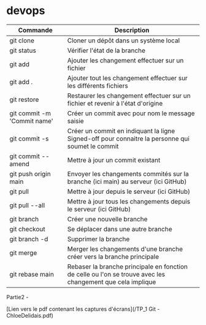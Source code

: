 # devops

| Commande | Description |
| -------- | ----------- |
| git clone | Cloner un dépôt dans un système local |
| git status | Vérifier l'état de la branche |
| git add <file> | Ajouter les changement effectuer sur un fichier |
| git add . | Ajouter tout les changement effectuer sur les différents fichiers |
| git restore <file> | Restaurer les changement effectuer sur un fichier et revenir à l'état d'origine |
| git commit -m 'Commit name' | Créer un commit avec pour nom le message saisie |
| git commit -s | Créer un commit en indiquant la ligne Signed-off pour connaitre la personne qui soumet le commit |
| git commit --amend | Mettre à jour un commit existant |
| git push origin main | Envoyer les changements commités sur la branche (ici main) au serveur (ici GitHub) |
| git pull | Mettre à jour depuis le serveur (ici GitHub) |
| git pull --all |  Mettre à jour tous les changements depuis le serveur (ici GitHub) |
| git branch <newbranchname> | Créer une nouvelle branche |
| git checkout <branchname> | Se déplacer dans une autre branche |
| git branch -d <branchname> | Supprimer la branche |
| git merge | Merger les changements d'une branche créer vers la branche principale |
| git rebase main | Rebaser la branche principale en fonction de celle ou l'on se trouve avec les changement que cela implique |


Partie2 -

[Lien vers le pdf contenant les captures d'écrans](/TP_1 Git - ChloeDelidais.pdf)
